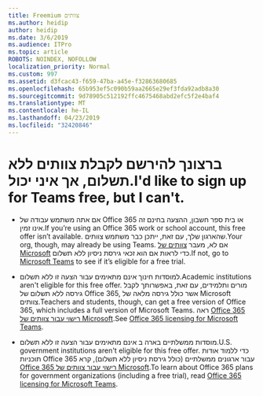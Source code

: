 ```yaml
---
title: Freemium צוותים
ms.author: heidip
author: heidip
ms.date: 3/6/2019
ms.audience: ITPro
ms.topic: article
ROBOTS: NOINDEX, NOFOLLOW
localization_priority: Normal
ms.custom: 997
ms.assetid: d3fcac43-f659-47ba-a45e-f32863680685
ms.openlocfilehash: 65b953ef5c090b59aa2665e29ef3fda92adb8a30
ms.sourcegitcommit: 9d78905c512192ffc4675468abd2efc5f2e4baf4
ms.translationtype: MT
ms.contentlocale: he-IL
ms.lasthandoff: 04/23/2019
ms.locfileid: "32420846"
---
```

# <a name="id-like-to-sign-up-for-teams-free-but-i-cant"></a><span data-ttu-id="c6966-102">ברצונך להירשם לקבלת צוותים ללא תשלום, אך איני יכול.</span><span class="sxs-lookup"><span data-stu-id="c6966-102">I'd like to sign up for Teams free, but I can't.</span></span>

- <span data-ttu-id="c6966-103">אם אתה משתמש עבודה של Office 365 או בית ספר חשבון, ההצעה בחינם זה אינו זמין.</span><span class="sxs-lookup"><span data-stu-id="c6966-103">If you’re using an Office 365 work or school account, this free offer isn’t available.</span></span> <span data-ttu-id="c6966-104">שהארגון שלך, עם זאת, ייתכן כבר משתמש צוותים.</span><span class="sxs-lookup"><span data-stu-id="c6966-104">Your org, though, may already be using Teams.</span></span> <span data-ttu-id="c6966-105">אם לא, מעבר [צוותים של Microsoft](https://products.office.com/en-us/microsoft-teams/group-chat-software) כדי לראות אם הוא זכאי גירסת ניסיון ללא תשלום.</span><span class="sxs-lookup"><span data-stu-id="c6966-105">If not, go to [Microsoft Teams](https://products.office.com/en-us/microsoft-teams/group-chat-software) to see if it’s eligible for a free trial.</span></span>

- <span data-ttu-id="c6966-106">למוסדות חינוך אינם מתאימים עבור הצעה זו ללא תשלום.</span><span class="sxs-lookup"><span data-stu-id="c6966-106">Academic institutions aren't eligible for this free offer.</span></span> <span data-ttu-id="c6966-107">מורים ותלמידים, עם זאת, באפשרותך לקבל גירסה ללא תשלום של Office 365, אשר כולל גירסה מלאה של Microsoft צוותים.</span><span class="sxs-lookup"><span data-stu-id="c6966-107">Teachers and students, though, can get a free version of Office 365, which includes a full version of Microsoft Teams.</span></span> <span data-ttu-id="c6966-108">ראה [Office 365 רישוי עבור צוותים של Microsoft](https://docs.microsoft.com/microsoftteams/office-365-licensing).</span><span class="sxs-lookup"><span data-stu-id="c6966-108">See [Office 365 licensing for Microsoft Teams](https://docs.microsoft.com/microsoftteams/office-365-licensing).</span></span>

- <span data-ttu-id="c6966-109">מוסדות ממשלתיים בארה ב אינם מתאימים עבור הצעה זו ללא תשלום.</span><span class="sxs-lookup"><span data-stu-id="c6966-109">U.S. government institutions aren't eligible for this free offer.</span></span> <span data-ttu-id="c6966-110">כדי ללמוד אודות תוכניות Office 365 עבור ארגונים ממשלתיים (כולל גירסת ניסיון ללא תשלום), קרא [Office 365 רישוי עבור צוותים של Microsoft](https://docs.microsoft.com/microsoftteams/office-365-licensing).</span><span class="sxs-lookup"><span data-stu-id="c6966-110">To learn about Office 365 plans for government organizations (including a free trial), read [Office 365 licensing for Microsoft Teams](https://docs.microsoft.com/microsoftteams/office-365-licensing).</span></span>


